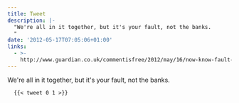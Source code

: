 ```yaml
---
title: Tweet
description: |-
  "We're all in it together, but it's your fault, not the banks. 
  "
date: '2012-05-17T07:05:06+01:00'
links:
  - >-
    http://www.guardian.co.uk/commentisfree/2012/may/16/now-know-fault-recession-ours
---
```

We're all in it together, but it's your fault, not the banks. 

      {{< tweet 0 1 >}}
    
